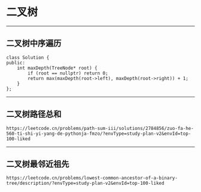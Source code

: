 # **二叉树**
***
## **二叉树中序遍历**
```
class Solution {
public:
    int maxDepth(TreeNode* root) {
        if (root == nullptr) return 0;
        return max(maxDepth(root->left), maxDepth(root->right)) + 1;
    }
};
```
***
## **二叉树路径总和**
```
https://leetcode.cn/problems/path-sum-iii/solutions/2784856/zuo-fa-he-560-ti-shi-yi-yang-de-pythonja-fmzo/?envType=study-plan-v2&envId=top-100-liked
```
***
## **二叉树最邻近祖先**
```
https://leetcode.cn/problems/lowest-common-ancestor-of-a-binary-tree/description/?envType=study-plan-v2&envId=top-100-liked
```